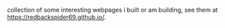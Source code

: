 collection of some interesting webpages i built or am building, see them at https://redbackspider69.github.io/.
